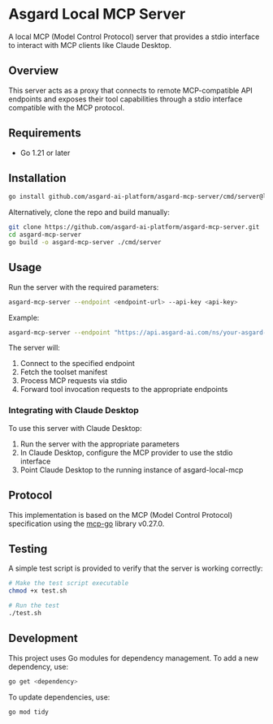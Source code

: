 # Asgard Local MCP Server

A local MCP (Model Control Protocol) server that provides a stdio interface to interact with MCP clients like Claude Desktop.

## Overview

This server acts as a proxy that connects to remote MCP-compatible API endpoints and exposes their tool capabilities through a stdio interface compatible with the MCP protocol.

## Requirements

- Go 1.21 or later

## Installation

```bash
go install github.com/asgard-ai-platform/asgard-mcp-server/cmd/server@latest
```

Alternatively, clone the repo and build manually:

```bash
git clone https://github.com/asgard-ai-platform/asgard-mcp-server.git
cd asgard-mcp-server
go build -o asgard-mcp-server ./cmd/server
```

## Usage

Run the server with the required parameters:

```bash
asgard-mcp-server --endpoint <endpoint-url> --api-key <api-key>
```

Example:

```bash
asgard-mcp-server --endpoint "https://api.asgard-ai.com/ns/your-asgard-name-space/toolset/your-asgard-toolset-1/manifest" --api-key "YOUR_ASGARD_API_KEY"
```

The server will:

1. Connect to the specified endpoint
2. Fetch the toolset manifest
3. Process MCP requests via stdio
4. Forward tool invocation requests to the appropriate endpoints

### Integrating with Claude Desktop

To use this server with Claude Desktop:

1. Run the server with the appropriate parameters
2. In Claude Desktop, configure the MCP provider to use the stdio interface
3. Point Claude Desktop to the running instance of asgard-local-mcp

## Protocol

This implementation is based on the MCP (Model Control Protocol) specification using the [mcp-go](https://github.com/mark3labs/mcp-go) library v0.27.0.

## Testing

A simple test script is provided to verify that the server is working correctly:

```bash
# Make the test script executable
chmod +x test.sh

# Run the test
./test.sh
```

## Development

This project uses Go modules for dependency management. To add a new dependency, use:

```bash
go get <dependency>
```

To update dependencies, use:

```bash
go mod tidy
```
